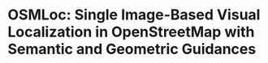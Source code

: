 # OSMLoc: Single Image-Based Visual Localization in OpenStreetMap with Semantic and Geometric Guidances
